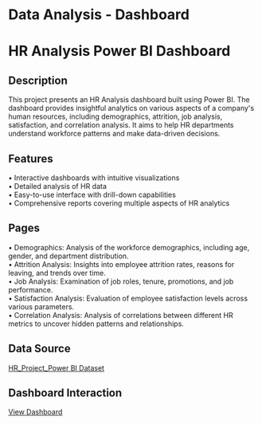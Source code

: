 # Data Analysis - Dashboard
# HR Analysis Power BI Dashboard
## Description
This project presents an HR Analysis dashboard built using Power BI. The dashboard provides insightful analytics on various aspects of a company's human resources, including demographics, attrition, job analysis, satisfaction, and correlation analysis. It aims to help HR departments understand workforce patterns and make data-driven decisions.
## Features
•	Interactive dashboards with intuitive visualizations<br>
•	Detailed analysis of HR data<br>
•	Easy-to-use interface with drill-down capabilities<br>
•	Comprehensive reports covering multiple aspects of HR analytics<br>
## Pages
•	Demographics: Analysis of the workforce demographics, including age, gender, and department distribution.<br>
•	Attrition Analysis: Insights into employee attrition rates, reasons for leaving, and trends over time.<br>
•	Job Analysis: Examination of job roles, tenure, promotions, and job performance.<br>
•	Satisfaction Analysis: Evaluation of employee satisfaction levels across various parameters.<br>
•	Correlation Analysis: Analysis of correlations between different HR metrics to uncover hidden patterns and relationships.<br>
## Data Source
<a href = "https://github.com/Poonam3094/Data-Analysis---Dashboard/blob/main/HR_Project_Power%20BI.csv">HR_Project_Power BI Dataset</a>

## Dashboard Interaction
<a href = "https://github.com/Poonam3094/Data-Analysis---Dashboard/blob/main/Screenshot%202025-03-01%20232249.png">View Dashboard</a>
